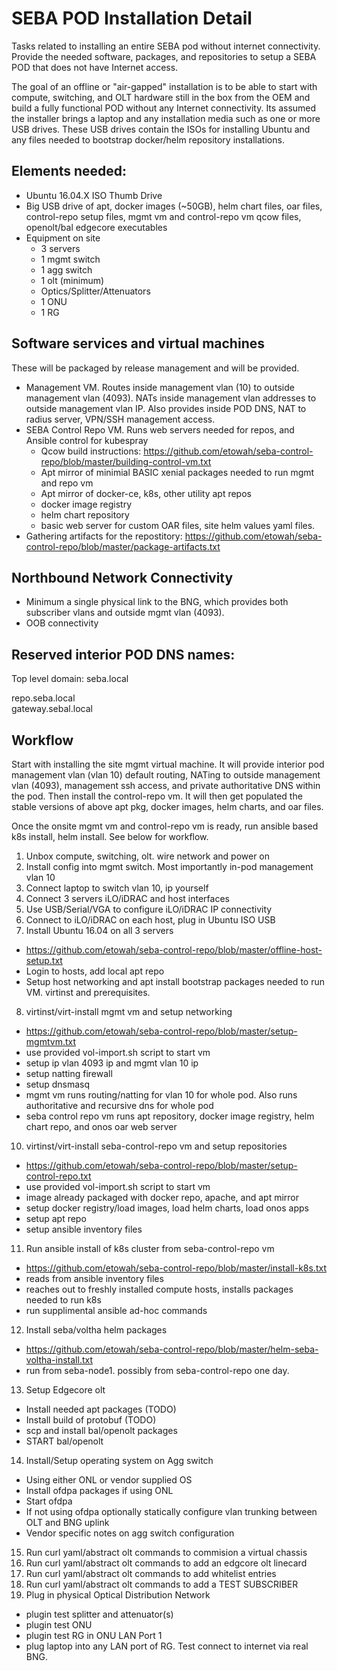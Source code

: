 # SEBA POD Installation Detail

Tasks related to installing an entire SEBA pod without internet connectivity.
Provide the needed software, packages, and repositories to setup a SEBA POD that does not have Internet access.

The goal of an offline or "air-gapped" installation is to be able to start with compute, switching, and OLT hardware still in the box from the OEM and build a fully functional POD without any Internet connectivity. Its assumed the installer brings a laptop and any installation media such as one or more USB drives. These USB drives contain the ISOs for installing Ubuntu and any files needed to bootstrap docker/helm repository installations.



## Elements needed:

- Ubuntu 16.04.X ISO Thumb Drive
- Big USB drive of apt, docker images (~50GB), helm chart files, oar files, control-repo setup files, mgmt vm and control-repo vm qcow files, openolt/bal edgecore executables
- Equipment on site
  - 3 servers
  - 1 mgmt switch
  - 1 agg switch
  - 1 olt (minimum)
  - Optics/Splitter/Attenuators
  - 1 ONU
  - 1 RG


## Software services and virtual machines

These will be packaged by release management and will be provided.  

- Management VM. Routes inside management vlan (10) to outside management vlan (4093).  NATs inside management vlan addresses to outside management vlan IP.  Also provides inside POD DNS, NAT to radius server, VPN/SSH management access.
- SEBA Control Repo VM.   Runs web servers needed for repos, and Ansible control for kubespray
  - Qcow build instructions: https://github.com/etowah/seba-control-repo/blob/master/building-control-vm.txt
  - Apt mirror of minimial BASIC xenial packages needed to run mgmt and repo vm
  - Apt mirror of docker-ce, k8s, other utility apt repos
  - docker image registry
  - helm chart repository
  - basic web server for custom OAR files, site helm values yaml files.
- Gathering artifacts for the repostitory: https://github.com/etowah/seba-control-repo/blob/master/package-artifacts.txt


## Northbound Network Connectivity

- Minimum a single physical link to the BNG, which provides both subscriber vlans and outside mgmt vlan (4093).
- OOB connectivity 


## Reserved interior POD DNS names:

Top level domain: seba.local

repo.seba.local  
gateway.sebal.local  



## Workflow

Start with installing the site mgmt virtual machine. It will provide interior pod management vlan (vlan 10) default routing, NATing to outside management vlan (4093), management ssh access, and private authoritative DNS within the pod.  Then install the control-repo vm. It will then get populated the stable versions of above apt pkg, docker images, helm charts, and oar files.  

Once the onsite mgmt vm and control-repo vm is ready, run ansible based k8s install, helm install. See below for workflow.

1) Unbox compute, switching, olt. wire network and power on
2) Install config into mgmt switch. Most importantly in-pod management vlan 10
3) Connect laptop to switch vlan 10, ip yourself
4) Connect 3 servers iLO/iDRAC and host interfaces
5) Use USB/Serial/VGA to configure iLO/iDRAC IP connectivity
6) Connect to iLO/iDRAC on each host, plug in Ubuntu ISO USB
7) Install Ubuntu 16.04 on all 3 servers 
  - https://github.com/etowah/seba-control-repo/blob/master/offline-host-setup.txt
  - Login to hosts, add local apt repo
  - Setup host networking and apt install bootstrap packages needed to run VM.  virtinst and prerequisites.
8) virtinst/virt-install  mgmt vm and setup networking
  - https://github.com/etowah/seba-control-repo/blob/master/setup-mgmtvm.txt
  - use provided vol-import.sh script to start vm
  - setup ip vlan 4093 ip and mgmt vlan 10 ip
  - setup natting firewall
  - setup dnsmasq
  - mgmt vm runs routing/natting for vlan 10 for whole pod.  Also runs authoritative and recursive dns for whole pod
  - seba control repo vm runs apt repository, docker image registry, helm chart repo, and onos oar web server
10) virtinst/virt-install  seba-control-repo vm and setup repositories
  - https://github.com/etowah/seba-control-repo/blob/master/setup-control-repo.txt
  - use provided vol-import.sh script to start vm
  - image already packaged with docker repo, apache, and apt mirror
  - setup docker registry/load images, load helm charts, load onos apps
  - setup apt repo
  - setup ansible inventory files
11) Run ansible install of k8s cluster from seba-control-repo vm
  - https://github.com/etowah/seba-control-repo/blob/master/install-k8s.txt
  - reads from ansible inventory files
  - reaches out to freshly installed compute hosts, installs packages needed to run k8s
  - run supplimental ansible ad-hoc commands
12) Install seba/voltha helm packages
  - https://github.com/etowah/seba-control-repo/blob/master/helm-seba-voltha-install.txt
  - run from seba-node1.  possibly from seba-control-repo one day.
13) Setup Edgecore olt
  - Install needed apt packages (TODO)
  - Install build of protobuf (TODO)
  - scp and install bal/openolt packages
  - START bal/openolt
14) Install/Setup operating system on Agg switch
  - Using either ONL or vendor supplied OS
  - Install ofdpa packages if using ONL
  - Start ofdpa
  - If not using ofdpa optionally statically configure vlan trunking between OLT and BNG uplink
  - Vendor specific notes on agg switch configuration
15) Run curl yaml/abstract olt commands to commision a virtual chassis
16) Run curl yaml/abstract olt commands to add an edgcore olt linecard
17) Run curl yaml/abstract olt commands to add whitelist entries
18) Run curl yaml/abstract olt commands to add a TEST SUBSCRIBER
19) Plug in physical Optical Distribution Network
  - plugin test splitter and attenuator(s)
  - plugin test ONU
  - plugin test RG in ONU LAN Port 1
  - plug laptop into any LAN port of RG. Test connect to internet via real BNG.



